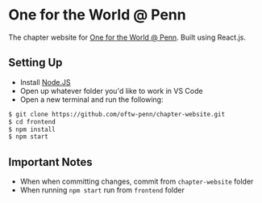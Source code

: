 # One for the World @ Penn
The chapter website for [One for the World @ Penn](https://pennoftw.org).
Built using React.js.

## Setting Up
- Install [Node.JS](https://nodejs.org/en/download/)
- Open up whatever folder you'd like to work in VS Code
- Open a new terminal and run the following:
```bash
$ git clone https://github.com/oftw-penn/chapter-website.git
$ cd frontend
$ npm install
$ npm start
```

## Important Notes
- When when committing changes, commit from ```chapter-website``` folder
- When running ```npm start``` run from ```frontend``` folder